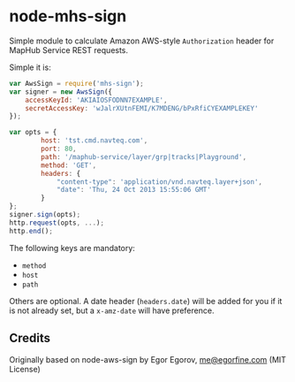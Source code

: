 # node-mhs-sign

Simple module to calculate Amazon AWS-style `Authorization` header for MapHub Service REST requests.

Simple it is: 
	
```javascript
var AwsSign = require('mhs-sign');
var signer = new AwsSign({ 
	accessKeyId: 'AKIAIOSFODNN7EXAMPLE',
	secretAccessKey: 'wJalrXUtnFEMI/K7MDENG/bPxRfiCYEXAMPLEKEY'
});

var opts = {
        host: 'tst.cmd.navteq.com',
        port: 80,
        path: '/maphub-service/layer/grp|tracks|Playground',
        method: 'GET',
        headers: {
            "content-type": 'application/vnd.navteq.layer+json',
            "date": 'Thu, 24 Oct 2013 15:55:06 GMT'
        }
};
signer.sign(opts);
http.request(opts, ...);
http.end();
```

The following keys are mandatory: 

* `method`
* `host`
* `path`

Others are optional. A date header (`headers.date`) will be added for you if it is not already set, but a `x-amz-date` will have preference.

## Credits

Originally based on node-aws-sign by Egor Egorov, me@egorfine.com (MIT License)
